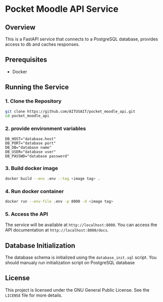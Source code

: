 # Pocket Moodle API Service

## Overview
This is a FastAPI service that connects to a PostgreSQL database, provides access to db and caches responses.

## Prerequisites
- Docker

## Running the Service

### 1. Clone the Repository
```bash
git clone https://github.com/AITUSAIT/pocket_moodle_api.git
cd pocket_moodle_api
```

### 2. provide environment variables
```
DB_HOST="database.host"
DB_PORT="database port"
DB_DB="database name"
DB_USER="database user"
DB_PASSWD="database password"
```

### 3. Build docker image
```bash
docker build --env .env --tag <image tag> .
```

### 4. Run docker container
```bash
docker run --env-file .env -p 8000 -d <image tag>
```

### 5. Access the API
The service will be available at `http://localhost:8000`. You can access the API documentation at `http://localhost:8000/docs`.

## Database Initialization
The database schema is initialized using the `database_init.sql` script. You should manualy run initialization script on PostgreSQL database

## License
This project is licensed under the GNU General Public License. See the `LICENSE` file for more details.
